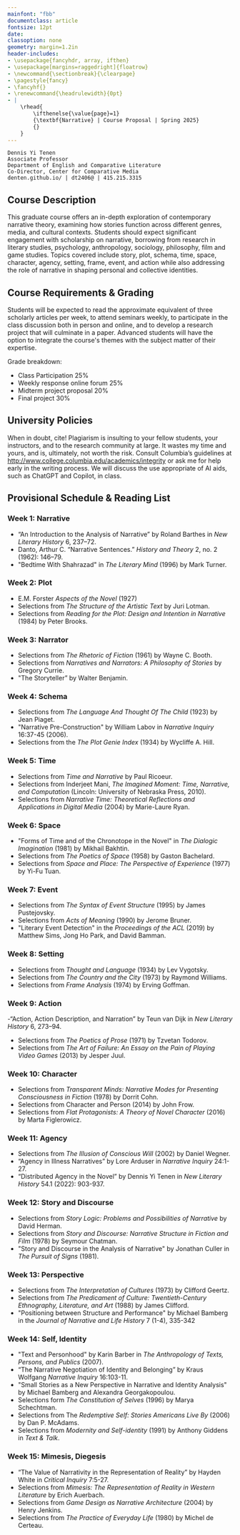 ```yaml
---
mainfont: "fbb"
documentclass: article
fontsize: 12pt
date:
classoption: none
geometry: margin=1.2in
header-includes:
- \usepackage{fancyhdr, array, ifthen}
- \usepackage[margins=raggedright]{floatrow}
- \newcommand{\sectionbreak}{\clearpage}
- \pagestyle{fancy}
- \fancyhf{}
- \renewcommand{\headrulewidth}{0pt}
- | 
    \rhead{
        \ifthenelse{\value{page}=1}
        {\textbf{Narrative} | Course Proposal | Spring 2025}
        {}
    }
---
```



```
Dennis Yi Tenen
Associate Professor
Department of English and Comparative Literature
Co-Director, Center for Comparative Media
denten.github.io/ | dt2406@ | 415.215.3315
```


## Course Description

This graduate course offers an in-depth exploration of contemporary narrative theory, examining
how stories function across different genres, media, and cultural contexts. Students should
expect significant engagement with scholarship on narrative, borrowing from research in
literary studies, psychology, anthropology, sociology, philosophy, film and game studies.
Topics covered include story, plot, schema, time, space, character, agency, setting, frame,
event, and action while also addressing the role of narrative in shaping personal and
collective identities.

## Course Requirements & Grading

Students will be expected to read the approximate equivalent of three scholarly articles per
week, to attend seminars weekly, to participate in the class discussion both in person and
online, and to develop a research project that will culminate in a paper. Advanced students
will have the option to integrate the course's themes with the subject matter of their
expertise.

Grade breakdown:

- Class Participation 25%
- Weekly response online forum 25%
- Midterm project proposal 20%
- Final project 30%

## University Policies

When in doubt, cite! Plagiarism is insulting to your fellow students, your instructors, and to
the research community at large. It wastes my time and yours, and is, ultimately, not worth the
risk. Consult Columbia’s guidelines at <http://www.college.columbia.edu/academics/integrity> or
ask me for help early in the writing process. We will discuss the use appropriate of AI aids,
such as ChatGPT and Copilot, in class.

## Provisional Schedule & Reading List

### Week 1: Narrative

- “An Introduction to the Analysis of Narrative” by Roland Barthes in *New Literary History* 6, 237–72.
- Danto, Arthur C. “Narrative Sentences.” *History and Theory* 2, no. 2 (1962): 146–79.
- "Bedtime With Shahrazad" in *The Literary Mind* (1996) by Mark Turner.

### Week 2: Plot

- E.M. Forster *Aspects of the Novel* (1927)
- Selections from *The Structure of the Artistic Text* by Juri Lotman.
- Selections from *Reading for the Plot: Design and Intention in Narrative* (1984) by Peter Brooks.

### Week 3: Narrator

- Selections from *The Rhetoric of Fiction* (1961) by Wayne C. Booth.
- Selections from *Narratives and Narrators: A Philosophy of Stories* by Gregory Currie.
- "The Storyteller” by Walter Benjamin.

### Week 4: Schema

- Selections from *The Language And Thought Of The Child* (1923) by Jean Piaget.
- "Narrative Pre-Construction" by William Labov in *Narrative Inquiry* 16:37-45 (2006).
- Selections from the *The Plot Genie Index* (1934) by Wycliffe A. Hill.

### Week 5: Time

- Selections from *Time and Narrative* by Paul Ricoeur.
- Selections from Inderjeet Mani, *The Imagined Moment: Time, Narrative, and Computation*
  (Lincoln: University of Nebraska Press, 2010).
- Selections from *Narrative Time: Theoretical Reflections and Applications in Digital Media*
(2004) by Marie-Laure Ryan.

### Week 6: Space

- "Forms of Time and of the Chronotope in the Novel" in *The Dialogic Imagination* (1981) by Mikhail Bakhtin.
- Selections from *The Poetics of Space* (1958) by Gaston Bachelard.
- Selections from *Space and Place: The Perspective of Experience* (1977) by Yi-Fu Tuan.

### Week 7: Event

- Selections from *The Syntax of Event Structure* (1995) by James Pustejovsky.
- Selections from *Acts of Meaning* (1990) by Jerome Bruner.
- "Literary Event Detection" in the *Proceedings of the ACL* (2019) by Matthew Sims, Jong Ho Park, and
David Bamman.

### Week 8: Setting

- Selections from *Thought and Language* (1934) by Lev Vygotsky.
- Selections from *The Country and the City* (1973) by Raymond Williams.
- Selections from *Frame Analysis* (1974) by Erving Goffman.


### Week 9: Action

-“Action, Action Description, and Narration” by Teun van Dijk in *New Literary History* 6,
273–94.
- Selections from *The Poetics of Prose* (1971) by Tzvetan Todorov.
- Selections from *The Art of Failure: An Essay on the Pain of Playing Video Games* (2013) by Jesper Juul.

### Week 10: Character

- Selections from *Transparent Minds: Narrative Modes for Presenting Consciousness in Fiction* (1978) by Dorrit Cohn.
- Selections from Character and Person (2014) by John Frow.
- Selections from *Flat Protagonists: A Theory of Novel Character* (2016) by Marta Figlerowicz.

### Week 11: Agency

- Selections from *The Illusion of Conscious Will* (2002) by Daniel Wegner.
- “Agency in Illness Narratives” by Lore Arduser in *Narrative Inquiry* 24:1-27.
- “Distributed Agency in the Novel” by Dennis Yi Tenen in *New Literary History* 54.1 (2022): 903-937.

### Week 12: Story and Discourse

- Selections from *Story Logic: Problems and Possibilities of Narrative* by David Herman.
- Selections from *Story and Discourse: Narrative Structure in Fiction and
Film* (1978) by Seymour Chatman.
- "Story and Discourse in the Analysis of Narrative" by Jonathan Culler in *The Pursuit of
Signs* (1981).

### Week 13: Perspective

- Selections from *The Interpretation of Cultures* (1973) by Clifford Geertz.
- Selections from *The Predicament of Culture: Twentieth-Century Ethnography, Literature, and
Art* (1988) by James Clifford.
- "Positioning between Structure and Performance" by Michael Bamberg in the *Journal of Narrative and
Life History* 7 (1-4), 335-342

### Week 14: Self, Identity

- "Text and Personhood" by Karin Barber in *The Anthropology of Texts, Persons, and Publics*
(2007).
- “The Narrative Negotiation of Identity and Belonging” by Kraus Wolfgang *Narrative Inquiry*
16:103-11.
- "Small Stories as a New Perspective in Narrative and Identity Analysis" by Michael Bamberg
and Alexandra Georgakopoulou.
- Selections form *The Constitution of Selves* (1996) by Marya Schechtman.
- Selections from The *Redemptive Self: Stories Americans Live By* (2006) by Dan P. McAdams.
- Selections from *Modernity and Self-identity* (1991) by Anthony Giddens in *Text &
Talk*.

### Week 15: Mimesis, Diegesis

- “The Value of Narrativity in the Representation of Reality” by Hayden White in *Critical Inquiry* 7:5-27.
- Selections from *Mimesis: The Representation of Reality in Western Literature* by Erich
Auerbach.
- Selections from *Game Design as Narrative Architecture* (2004) by Henry Jenkins.
- Selections from *The Practice of Everyday Life* (1980) by Michel de Certeau.
